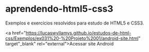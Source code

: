 # aprendendo-html5-css3
 Exemplos e exercícios resolvidos para estudo de HTML5 e CSS3.

<a href="https://lucaswyllamys.github.io/estudos-de-html-css/Exemplos/ex031%20-%20Projeto%2001/android-site.html" target"_blank" rel="external">Acessar site Android</a>